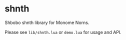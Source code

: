 # shnth

Shbobo shnth library for Monome Norns.

Please see `lib/shnth.lua` or `demo.lua` for usage and API.
